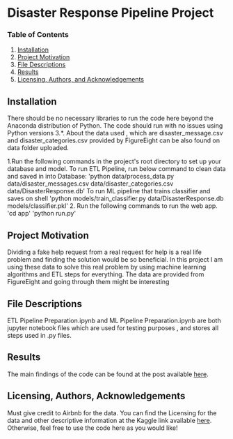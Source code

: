 # Disaster Response Pipeline Project

### Table of Contents

1. [Installation](#installation)
2. [Project Motivation](#motivation)
3. [File Descriptions](#files)
4. [Results](#results)
5. [Licensing, Authors, and Acknowledgements](#licensing)


## Installation <a name="installation"></a>

There should be no necessary libraries to run the code here beyond the Anaconda distribution of Python.  The code should run with no issues using Python versions 3.*.
About the data used , which are disaster_message.csv and disaster_categories.csv provided by FigureEight can be also found on data folder uploaded.

1.Run the following commands in the project's root directory to set up your database and model.
    To run ETL Pipeline, run below command to clean data and saved in into Database:
        'python data/process_data.py data/disaster_messages.csv data/disaster_categories.csv data/DisasterResponse.db'
    To run ML pipeline that trains classifier and saves on shell
        'python models/train_classifier.py data/DisasterResponse.db models/classifier.pkl'
2. Run the following commands  to run the web app.
    'cd app'
    'python run.py'

## Project Motivation<a name="motivation"></a>

Dividing a fake help request from a real request for help is a real life problem and finding the solution would be so beneficial. In this project I am using these data to solve this real problem
by using machine learning algorithms and ETL steps for everything. The data are provided from FigureEight and going through them might be interesting


## File Descriptions <a name="files"></a>

ETL Pipeline Preparation.ipynb and ML Pipeline Preparation.ipynb are both jupyter notebook files which are used for testing purposes , and stores all steps used in .py files.

## Results<a name="results"></a>
The main findings of the code can be found at the post available [here](https://medium.com/@subashiklajbi/mastering-seattles-airbnb-pricing-and-tourist-demand-8ac714ddac6f).

## Licensing, Authors, Acknowledgements<a name="licensing"></a>

Must give credit to Airbnb for the data.  You can find the Licensing for the data and other descriptive information at the Kaggle link available [here](https://www.kaggle.com/datasets/airbnb/seattle).  Otherwise, feel free to use the code here as you would like! 
